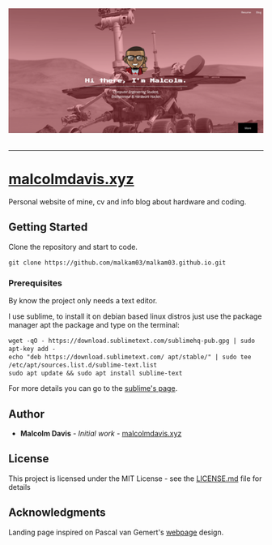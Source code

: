 
<div align="center">
  <img src="images/pageHome.png" alt="Page home" height="50%vh"><br><br>
</div>

-----------------

# [malcolmdavis.xyz](http://www.malcolmdavis.xyz)

Personal website of mine, cv and info blog about hardware and coding.

## Getting Started

Clone the repository and start to code.
```
git clone https://github.com/malkam03/malkam03.github.io.git
```

### Prerequisites

By know the project only needs a text editor.


I use sublime, to install it on debian based linux distros just use the package manager apt the package and type on the terminal:
```
wget -qO - https://download.sublimetext.com/sublimehq-pub.gpg | sudo apt-key add -
echo "deb https://download.sublimetext.com/ apt/stable/" | sudo tee /etc/apt/sources.list.d/sublime-text.list
sudo apt update && sudo apt install sublime-text 
```
For more details you can go to the [sublime's page](https://www.sublimetext.com/docs/3/linux_repositories.html).



## Author

* **Malcolm Davis** - *Initial work* - [malcolmdavis.xyz](https://github.com/malkam03/malkam03.github.io)


## License

This project is licensed under the MIT License - see the [LICENSE.md](LICENSE.md) file for details

## Acknowledgments

Landing page inspired on Pascal van Gemert's [webpage](http://www.pascalvangemert.nl/) design.
